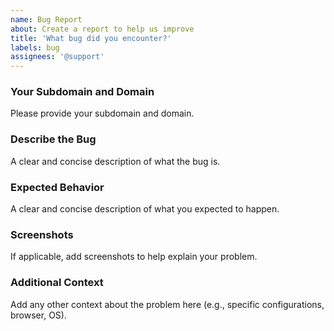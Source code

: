 ```yaml
---
name: Bug Report
about: Create a report to help us improve
title: 'What bug did you encounter?'
labels: bug
assignees: '@support'
---
```


### Your Subdomain and Domain
Please provide your subdomain and domain.

### Describe the Bug
A clear and concise description of what the bug is.

### Expected Behavior
A clear and concise description of what you expected to happen.

### Screenshots
If applicable, add screenshots to help explain your problem.

### Additional Context
Add any other context about the problem here (e.g., specific configurations, browser, OS).
